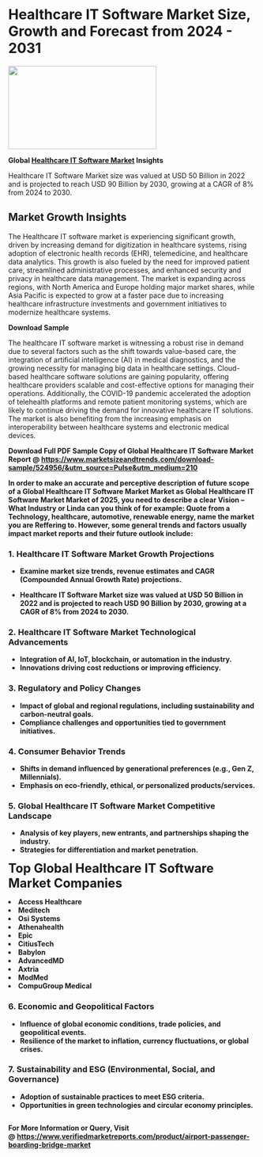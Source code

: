 <H1>Healthcare IT Software Market Size, Growth and Forecast from 2024 - 2031</H1><img class="aligncenter size-medium wp-image-584254" src="https://thirdeyenews.in/wp-content/uploads/2024/09/Global-Market-Research-300x168.jpeg" alt="" width="300" height="168" /><p><strong>Global&nbsp;<a href="https://www.marketsizeandtrends.com/download-sample/524956/&amp;utm_source=Pulse&amp;utm_medium=210">Healthcare IT Software Market</a> Insights</strong></p><p>Healthcare IT Software Market size was valued at USD 50 Billion in 2022 and is projected to reach USD 90 Billion by 2030, growing at a CAGR of 8% from 2024 to 2030.</p><p><h2>Market Growth Insights</h2> <p>The Healthcare IT software market is experiencing significant growth, driven by increasing demand for digitization in healthcare systems, rising adoption of electronic health records (EHR), telemedicine, and healthcare data analytics. This growth is also fueled by the need for improved patient care, streamlined administrative processes, and enhanced security and privacy in healthcare data management. The market is expanding across regions, with North America and Europe holding major market shares, while Asia Pacific is expected to grow at a faster pace due to increasing healthcare infrastructure investments and government initiatives to modernize healthcare systems.</p> <p><strong>Download Sample</strong></p> <p>The healthcare IT software market is witnessing a robust rise in demand due to several factors such as the shift towards value-based care, the integration of artificial intelligence (AI) in medical diagnostics, and the growing necessity for managing big data in healthcare settings. Cloud-based healthcare software solutions are gaining popularity, offering healthcare providers scalable and cost-effective options for managing their operations. Additionally, the COVID-19 pandemic accelerated the adoption of telehealth platforms and remote patient monitoring systems, which are likely to continue driving the demand for innovative healthcare IT solutions. The market is also benefiting from the increasing emphasis on interoperability between healthcare systems and electronic medical devices.</p> <p><strong></p><p><span class=""><strong>Download Full PDF Sample Copy of Global Healthcare IT Software Market Report</strong> @ <a href="https://www.marketsizeandtrends.com/download-sample/524956/&amp;utm_source=Pulse&amp;utm_medium=210" target="_blank">https://www.marketsizeandtrends.com/download-sample/524956/&amp;utm_source=Pulse&amp;utm_medium=210</a></span></p><p>In order to make an accurate and perceptive description of future scope of a Global&nbsp;Healthcare IT Software Market Market as Global&nbsp;Healthcare IT Software Market Market of 2025, you need to describe a clear Vision &ndash; What Industry or Linda can you think of for example: Quote from a Technology, healthcare, automotive, renewable energy, name the market you are Reffering to. However, some general trends and factors usually impact market reports and their future outlook include:</p><h3>1.&nbsp;<strong>Healthcare IT Software Market Growth Projections</strong></h3><ul><li>Examine market size trends, revenue estimates and CAGR (Compounded Annual Growth Rate) projections.</li><li><p>Healthcare IT Software Market size was valued at USD 50 Billion in 2022 and is projected to reach USD 90 Billion by 2030, growing at a CAGR of 8% from 2024 to 2030.</p></li></ul><h3>2.&nbsp;<strong>Healthcare IT Software Market Technological Advancements</strong></h3><ul><li>Integration of AI, IoT, blockchain, or automation in the industry.</li><li>Innovations driving cost reductions or improving efficiency.</li></ul><h3>3.&nbsp;<strong>Regulatory and Policy Changes</strong></h3><ul><li>Impact of global and regional regulations, including sustainability and carbon-neutral goals.</li><li>Compliance challenges and opportunities tied to government initiatives.</li></ul><h3>4.&nbsp;<strong>Consumer Behavior Trends</strong></h3><ul><li>Shifts in demand influenced by generational preferences (e.g., Gen Z, Millennials).</li><li>Emphasis on eco-friendly, ethical, or personalized products/services.</li></ul><h3>5.&nbsp;<strong>Global Healthcare IT Software Market Competitive Landscape</strong></h3><ul><li>Analysis of key players, new entrants, and partnerships shaping the industry.</li><li>Strategies for differentiation and market penetration.</li></ul><p data-pm-slice="1 1 []"><span style="color: inherit; font-family: inherit; font-size: 25px;">Top Global Healthcare IT Software Market Companies</span></p><div class="" data-test-id=""><p><li>Access Healthcare</li><li> Meditech</li><li> Osi Systems</li><li> Athenahealth</li><li> Epic</li><li> CitiusTech</li><li> Babylon</li><li> AdvancedMD</li><li> Axtria</li><li> ModMed</li><li> CompuGroup Medical</li></p></div><h3>6.&nbsp;<strong>Economic and Geopolitical Factors</strong></h3><ul><li>Influence of global economic conditions, trade policies, and geopolitical events.</li><li>Resilience of the market to inflation, currency fluctuations, or global crises.</li></ul><h3>7.&nbsp;<strong>Sustainability and ESG (Environmental, Social, and Governance)</strong></h3><ul><li>Adoption of sustainable practices to meet ESG criteria.</li><li>Opportunities in green technologies and circular economy principles.</li></ul><h2><strong style="font-size: 14px;">For More Information or Query, Visit @&nbsp;</strong><a style="background-color: #ffffff; font-size: 14px;" href="https://www.marketsizeandtrends.com/report/healthcare-it-software-market/" target="_blank">https://www.verifiedmarketreports.com/product/airport-passenger-boarding-bridge-market</a></h2>
